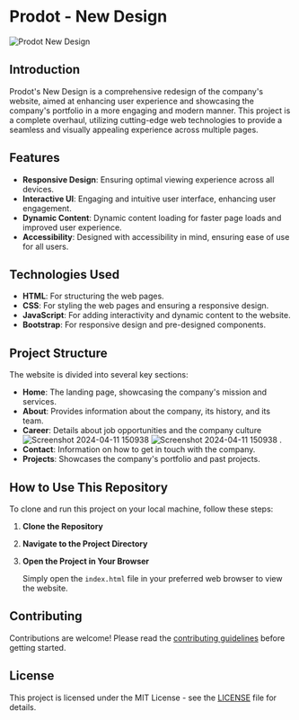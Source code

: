 # Prodot - New Design

![Prodot New Design](../img/img1.png)

## Introduction

Prodot's New Design is a comprehensive redesign of the company's website, aimed at enhancing user experience and showcasing the company's portfolio in a more engaging and modern manner. This project is a complete overhaul, utilizing cutting-edge web technologies to provide a seamless and visually appealing experience across multiple pages.

## Features

- **Responsive Design**: Ensuring optimal viewing experience across all devices.
- **Interactive UI**: Engaging and intuitive user interface, enhancing user engagement.
- **Dynamic Content**: Dynamic content loading for faster page loads and improved user experience.
- **Accessibility**: Designed with accessibility in mind, ensuring ease of use for all users.

## Technologies Used

- **HTML**: For structuring the web pages.
- **CSS**: For styling the web pages and ensuring a responsive design.
- **JavaScript**: For adding interactivity and dynamic content to the website.
- **Bootstrap**: For responsive design and pre-designed components.

## Project Structure

The website is divided into several key sections:

- **Home**: The landing page, showcasing the company's mission and services.
- **About**: Provides information about the company, its history, and its team.
- **Career**: Details about job opportunities and the company culture![Screenshot 2024-04-11 150938](https://github.com/tusharma08/Prodot-New-Design/assets/96423502/94545413-06fc-4563-8b7d-b318715b1b61)
![Screenshot 2024-04-11 150938](https://github.com/tusharma08/Prodot-New-Design/assets/96423502/cf6180bc-860b-48d8-b8a6-d68a2893974c)
.
- **Contact**: Information on how to get in touch with the company.
- **Projects**: Showcases the company's portfolio and past projects.

## How to Use This Repository

To clone and run this project on your local machine, follow these steps:

1. **Clone the Repository**

2. **Navigate to the Project Directory**

3. **Open the Project in Your Browser**

   Simply open the `index.html` file in your preferred web browser to view the website.

## Contributing

Contributions are welcome! Please read the [contributing guidelines](CONTRIBUTING.md) before getting started.

## License

This project is licensed under the MIT License - see the [LICENSE](LICENSE) file for details.
